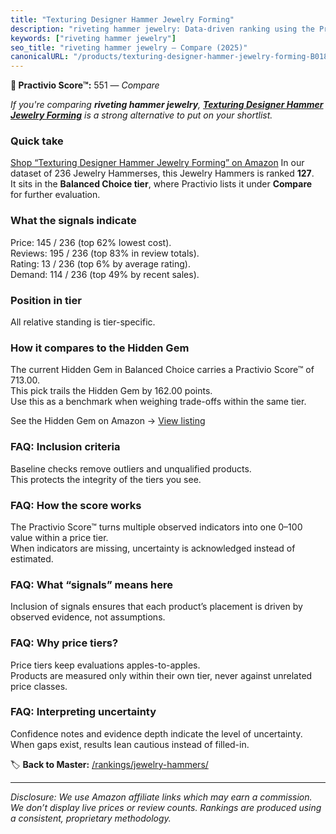 ```yaml
---
title: "Texturing Designer Hammer Jewelry Forming"
description: "riveting hammer jewelry: Data-driven ranking using the Practivio Score™. Positioned by quality, value, demand, findability, momentum."
keywords: ["riveting hammer jewelry"]
seo_title: "riveting hammer jewelry — Compare (2025)"
canonicalURL: "/products/texturing-designer-hammer-jewelry-forming-B018R8TRJ6/"
---
```


**🛒 Practivio Score™:** 551 — _Compare_


*If you're comparing **riveting hammer jewelry**, **[Texturing Designer Hammer Jewelry Forming](https://www.amazon.com/dp/B018R8TRJ6?tag=practivio-20)** is a strong alternative to put on your shortlist.*
### Quick take
[Shop “Texturing Designer Hammer Jewelry Forming” on Amazon](https://www.amazon.com/dp/B018R8TRJ6?tag=practivio-20)
In our dataset of 236 Jewelry Hammerses, this Jewelry Hammers is ranked **127**.  
It sits in the **Balanced Choice tier**, where Practivio lists it under **Compare** for further evaluation.

### What the signals indicate
Price: 145 / 236 (top 62% lowest cost).  
Reviews: 195 / 236 (top 83% in review totals).  
Rating: 13 / 236 (top 6% by average rating).  
Demand: 114 / 236 (top 49% by recent sales).

### Position in tier
All relative standing is tier-specific.

### How it compares to the Hidden Gem
The current Hidden Gem in Balanced Choice carries a Practivio Score™ of 713.00.  
This pick trails the Hidden Gem by 162.00 points.  
Use this as a benchmark when weighing trade-offs within the same tier.  

See the Hidden Gem on Amazon → [View listing](https://www.amazon.com/dp/B00943ROPS?tag=practivio-20)

### FAQ: Inclusion criteria
Baseline checks remove outliers and unqualified products.  
This protects the integrity of the tiers you see.

### FAQ: How the score works
The Practivio Score™ turns multiple observed indicators into one 0–100 value within a price tier.  
When indicators are missing, uncertainty is acknowledged instead of estimated.

### FAQ: What “signals” means here
Inclusion of signals ensures that each product’s placement is driven by observed evidence, not assumptions.

### FAQ: Why price tiers?
Price tiers keep evaluations apples-to-apples.  
Products are measured only within their own tier, never against unrelated price classes.

### FAQ: Interpreting uncertainty
Confidence notes and evidence depth indicate the level of uncertainty.  
When gaps exist, results lean cautious instead of filled-in.

<!-- Missing template for Compare/CompareWithinPriceClass -->


🏷️ **Back to Master:** [/rankings/jewelry-hammers/](/rankings/jewelry-hammers/)

---
_Disclosure: We use Amazon affiliate links which may earn a commission. We don’t display live prices or review counts. Rankings are produced using a consistent, proprietary methodology._
